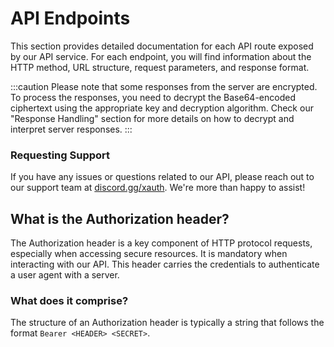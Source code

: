 # API Endpoints

This section provides detailed documentation for each API route exposed by our API service. For each endpoint, you will find information about the HTTP method, URL structure, request parameters, and response format.


:::caution
Please note that some responses from the server are encrypted. To process the responses, you need to decrypt the Base64-encoded ciphertext using the appropriate key and decryption algorithm. Check our "Response Handling" section for more details on how to decrypt and interpret server responses.
:::


### Requesting Support
If you have any issues or questions related to our API, please reach out to our support team at [discord.gg/xauth](https://discord.gg/xauth). We're more than happy to assist!

## What is the Authorization header?

The Authorization header is a key component of HTTP protocol requests, especially when accessing secure resources. It is mandatory when interacting with our API. This header carries the credentials to authenticate a user agent with a server.

### What does it comprise?

The structure of an Authorization header is typically a string that follows the format `Bearer <HEADER> <SECRET>`.
